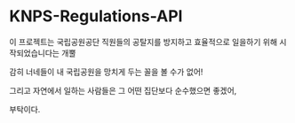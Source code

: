 # KNPS-Regulations-API

이 프로젝트는 국립공원공단 직원들의 공탈지를 방지하고 효율적으로 일을하기 위해 시작되었습니다는 개뿔

감히 너네들이 내 국립공원을 망치게 두는 꼴을 볼 수가 없어!

그리고 자연에서 일하는 사람들은 그 어떤 집단보다 순수했으면 좋겠어,

부탁이다.
